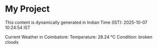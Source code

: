 # My Project

This content is dynamically generated in Indian Time (IST): 2025-10-07 10:24:54 IST


Current Weather in Coimbatore:
Temperature: 28.24 °C
Condition: broken clouds
